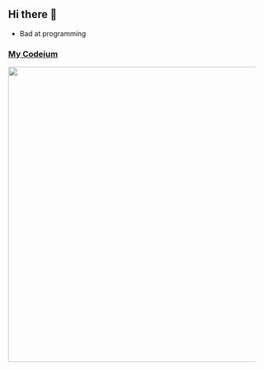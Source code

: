 ## Hi there 👋

- Bad at programming

### [My Codeium](https://codeium.com/profile/yiguanxianyu)

<img src="https://codeium.com/profile/yiguanxianyu/card.png"  width="600" />

<!--
**yiguanxianyu/yiguanxianyu** is a ✨ _special_ ✨ repository because its `README.md` (this file) appears on your GitHub profile.

Here are some ideas to get you started:

- 🔭 I’m currently working on ...
- 🌱 I’m currently learning ...
- 👯 I’m looking to collaborate on ...
- 🤔 I’m looking for help with ...
- 💬 Ask me about ...
- 📫 How to reach me: ...
- 😄 Pronouns: ...
- ⚡ Fun fact: ...
-->
